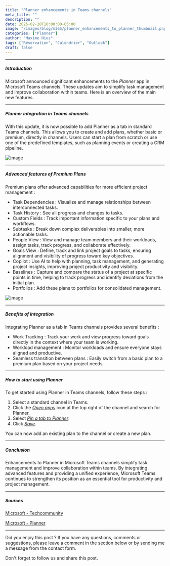 ```yaml
---
title: "Planner enhancements in Teams channels"
meta_title: ""
description: ""
date: 2025-02-28T10:00:00-05:00
image: "/images/blog/m365/planner_enhancements_to_planner_thumbnail.png"
categories: ["Planner"]
author: "Maxime Hiez"
tags: ["Réservation", "Calendrier", "Outlook"]
draft: false
---
```

---

##### Introduction
Microsoft announced significant enhancements to the *Planner* app in Microsoft Teams channels. These updates aim to simplify task management and improve collaboration within teams. Here is an overview of the main new features.

---

##### Planner integration in Teams channels
With this update, it is now possible to add Planner as a tab in standard Teams channels. This allows you to create and add plans, whether basic or premium, directly in channels. Users can start a plan from scratch or use one of the predefined templates, such as planning events or creating a CRM pipeline.

![image](/images/blog/m365/planner_enhancements_to_planner_001.png)

---

##### Advanced features of Premium Plans
Premium plans offer advanced capabilities for more efficient project management :
- Task Dependencies : Visualize and manage relationships between interconnected tasks.
- Task History : See all progress and changes to tasks.
- Custom Fields : Track important information specific to your plans and workflows.
- Subtasks : Break down complex deliverables into smaller, more actionable tasks.
- People View : View and manage team members and their workloads, assign tasks, track progress, and collaborate effectively.
- Goals View : Define, track and link project goals to tasks, ensuring alignment and visibility of progress toward key objectives.
- Copilot : Use AI to help with planning, task management, and generating project insights, improving project productivity and visibility.
- Baselines : Capture and compare the status of a project at specific points in time, helping to track progress and identify deviations from the initial plan.
- Portfolios : Add these plans to portfolios for consolidated management.

![image](/images/blog/m365/planner_enhancements_to_planner_002.png)

---

##### Benefits of integration
Integrating Planner as a tab in Teams channels provides several benefits :
- Work Tracking : Track your work and view progress toward goals directly in the context where your team is working.
- Workload management : Monitor workloads and ensure everyone stays aligned and productive.
- Seamless transition between plans : Easily switch from a basic plan to a premium plan based on your project needs.

---

##### How to start using Planner
To get started using Planner in Teams channels, follow these steps :
1. Select a standard channel in Teams.
2. Click the *<u>Open apps</u>* icon at the top right of the channel and search for Planner.
3. Select *<u>Pin a tab to Planner</u>*.
4. Click *<u>Save</u>*.

You can now add an existing plan to the channel or create a new plan.

---

##### Conclusion
Enhancements to Planner in Microsoft Teams channels simplify task management and improve collaboration within teams. By integrating advanced features and providing a unified experience, Microsoft Teams continues to strengthen its position as an essential tool for productivity and project management.

---

##### Sources
[Microsoft - Techcommunity](https://techcommunity.microsoft.com/blog/plannerblog/enhancements-to-planner-in-microsoft-teams-channels/4374748)

[Microsoft - Planner](https://adoption.microsoft.com/en-us/microsoft-planner)

---


Did you enjoy this post ? If you have any questions, comments or suggestions, please leave a comment in the section below or by sending me a message from the contact form.

Don't forget to follow us and share this post.